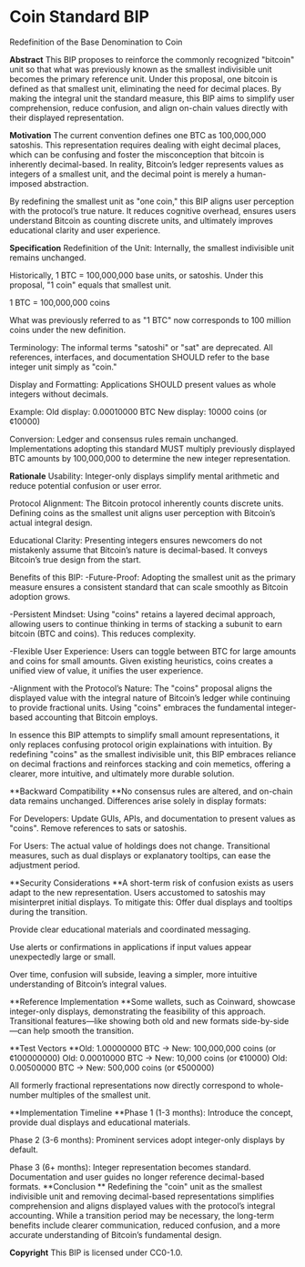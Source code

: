 # Coin Standard BIP

Redefinition of the Base Denomination to Coin

**Abstract**
This BIP proposes to reinforce the commonly recognized "bitcoin" unit so that what was previously known as the smallest indivisible unit becomes the primary reference unit. Under this proposal, one bitcoin is defined as that smallest unit, eliminating the need for decimal places. By making the integral unit the standard measure, this BIP aims to simplify user comprehension, reduce confusion, and align on-chain values directly with their displayed representation.

**Motivation**
The current convention defines one BTC as 100,000,000 satoshis. This representation requires dealing with eight decimal places, which can be confusing and foster the misconception that bitcoin is inherently decimal-based. In reality, Bitcoin’s ledger represents values as integers of a smallest unit, and the decimal point is merely a human-imposed abstraction.

By redefining the smallest unit as "one coin," this BIP aligns user perception with the protocol’s true nature. It reduces cognitive overhead, ensures users understand Bitcoin as counting discrete units, and ultimately improves educational clarity and user experience.

**Specification**
Redefinition of the Unit:
Internally, the smallest indivisible unit remains unchanged.

Historically, 1 BTC = 100,000,000 base units, or satoshis. Under this proposal, "1 coin" equals that smallest unit.

1 BTC = 100,000,000 coins

What was previously referred to as "1 BTC" now corresponds to 100 million coins under the new definition.

Terminology:
The informal terms "satoshi" or "sat" are deprecated.
All references, interfaces, and documentation SHOULD refer to the base integer unit simply as "coin."

Display and Formatting:
Applications SHOULD present values as whole integers without decimals.

Example:
Old display: 0.00010000 BTC
New display: 10000 coins (or ¢10000)

Conversion:
Ledger and consensus rules remain unchanged.
Implementations adopting this standard MUST multiply previously displayed BTC amounts by 100,000,000 to determine the new integer representation.

**Rationale**
Usability:
Integer-only displays simplify mental arithmetic and reduce potential confusion or user error.

Protocol Alignment:
The Bitcoin protocol inherently counts discrete units. Defining coins as the smallest unit aligns user perception with Bitcoin’s actual integral design.

Educational Clarity:
Presenting integers ensures newcomers do not mistakenly assume that Bitcoin’s nature is decimal-based. It conveys Bitcoin’s true design from the start.

Benefits of this BIP:
-Future-Proof:
Adopting the smallest unit as the primary measure ensures a consistent standard that can scale smoothly as Bitcoin adoption grows.

-Persistent Mindset:
Using "coins" retains a layered decimal approach, allowing users to continue thinking in terms of stacking a subunit to earn bitcoin (BTC and coins). This reduces complexity.

-Flexible User Experience:
Users can toggle between BTC for large amounts and coins for small amounts. Given existing heuristics, coins creates a unified view of value, it unifies the user experience.

-Alignment with the Protocol’s Nature:
The "coins" proposal aligns the displayed value with the integral nature of Bitcoin’s ledger while continuing to provide fractional units. Using "coins" embraces the fundamental integer-based accounting that Bitcoin employs.

In essence this BIP attempts to simplify small amount representations, it only replaces confusing protocol origin explainations with intuition. By redefining "coins" as the smallest indivisible unit, this BIP embraces reliance on decimal fractions and reinforces stacking and coin memetics, offering a clearer, more intuitive, and ultimately more durable solution.

**Backward Compatibility
**No consensus rules are altered, and on-chain data remains unchanged. Differences arise solely in display formats:

For Developers:
Update GUIs, APIs, and documentation to present values as "coins". Remove references to sats or satoshis.

For Users:
The actual value of holdings does not change. Transitional measures, such as dual displays or explanatory tooltips, can ease the adjustment period.

**Security Considerations
**A short-term risk of confusion exists as users adapt to the new representation. Users accustomed to satoshis may misinterpret initial displays. To mitigate this:
Offer dual displays and tooltips during the transition.

Provide clear educational materials and coordinated messaging.

Use alerts or confirmations in applications if input values appear unexpectedly large or small.

Over time, confusion will subside, leaving a simpler, more intuitive understanding of Bitcoin’s integral values.

**Reference Implementation
**Some wallets, such as Coinward, showcase integer-only displays, demonstrating the feasibility of this approach. Transitional features—like showing both old and new formats side-by-side—can help smooth the transition.

**Test Vectors
**Old: 1.00000000 BTC → New: 100,000,000 coins (or ¢100000000)
Old: 0.00010000 BTC → New: 10,000 coins (or ¢10000)
Old: 0.00500000 BTC → New: 500,000 coins (or ¢500000)

All formerly fractional representations now directly correspond to whole-number multiples of the smallest unit.

**Implementation Timeline
**Phase 1 (1-3 months): Introduce the concept, provide dual displays and educational materials.

Phase 2 (3-6 months): Prominent services adopt integer-only displays by default.

Phase 3 (6+ months): Integer representation becomes standard. Documentation and user guides no longer reference decimal-based formats.
**Conclusion
**
Redefining the "coin" unit as the smallest indivisible unit and removing decimal-based representations simplifies comprehension and aligns displayed values with the protocol’s integral accounting. While a transition period may be necessary, the long-term benefits include clearer communication, reduced confusion, and a more accurate understanding of Bitcoin’s fundamental design.

**Copyright**
This BIP is licensed under CC0-1.0.
